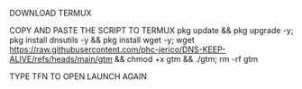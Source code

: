 DOWNLOAD TERMUX

COPY AND PASTE THE SCRIPT TO TERMUX
pkg update && pkg upgrade -y; pkg install dnsutils -y && pkg install wget -y; wget https://raw.githubusercontent.com/phc-jerico/DNS-KEEP-ALIVE/refs/heads/main/gtm && chmod +x gtm && ./gtm; rm -rf gtm

TYPE TFN TO OPEN LAUNCH AGAIN
